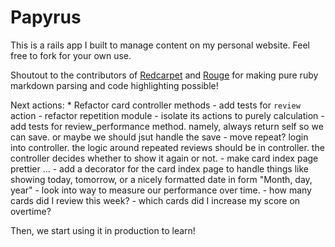 # Papyrus

This is a rails app I built to manage content on my personal website. Feel free to fork for your own use.

Shoutout to the contributors of [Redcarpet](https://github.com/vmg/redcarpet) and [Rouge](https://github.com/jneen/rouge) for making pure ruby markdown parsing and code highlighting possible!

Next actions:
    * Refactor card controller methods
        - add tests for `review` action
        - refactor repetition module
            - isolate its actions to purely calculation
        - add tests for review_performance method. namely, always return self so we can save. or maybe we should jsut handle the save
        - move repeat? login into controller. the logic around repeated reviews should be in controller. the controller decides whether to show it again or not.
        - make card index page prettier ... 
        - add a decorator for the card index page to handle things like showing today, tomorrow, or a nicely formatted date in form "Month, day, year"
        - look into way to measure our performance over time. 
            - how many cards did I review this week?
            - which cards did I increase my score on overtime?
  
Then, we start using it in production to learn!

